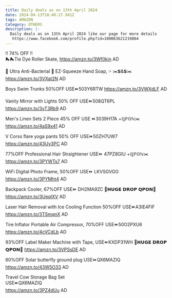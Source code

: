 ```yaml
---
title: Daily deals as on 13th April 2024
date: 2024-04-13T10:40:27.941Z
tags: AMAZON
Category: OTHERS
description: |-
  Daily deals as on 13th April 2024 like our page for more details
   https://www.facebook.com/profile.php?id=100063621219864
---
```

‼️ 74% OFF ‼️\
🛼🛼Tie Dye Roller Skate, 
https://amzn.to/3Wf0kin
AD

💚 Ultra Anti-Bacterial 💚 EZ-Squeeze Hand Soap, 💦
✂️𝗦&𝗦✂️
https://amzn.to/3VXat2N
AD

Boys Swim Trunks
50%OFF
USE⏩503Y6RTW
https://amzn.to/3VWXdLF
AD

Vanity Mirror with Lights
50% OFF
USE⏩508QT6PL
https://amzn.to/3vT3Rb9
AD

Men's Linen Sets 2 Piece
45% OFF
USE ⏩3039H17A +ℚℙ𝕆ℕ✂️
https://amzn.to/4aS9x41
AD

V Corss flare yoga pants
50% OFF
USE⏩50ZH7UW7
https://amzn.to/43Uy3PC
AD

77%OFF
Professional Hair Straightener
USE⏩ 47PZ8GIU +ℚℙ𝕆ℕ✂️
https://amzn.to/3PYWTs7
AD

WiFi Digital Photo Frame, 
50%OFF
USE⏩ LKVSGVGG
https://amzn.to/3PYMht4
AD

Backpack Cooler, 
67%OFF
USE⏩ DH2MA9ZC
💸𝗛𝗨𝗚𝗘 𝗗𝗥𝗢𝗣 𝗤𝗣𝗢𝗡💸
https://amzn.to/3UeqIXV
AD

Laser Hair Removal with Ice Cooling Function 
50%OFF
USE⏩A3IE4FIF
https://amzn.to/3TSmqnX
AD

Tire Inflator Portable Air Compressor, 
70%OFF
USE⏩50O2PXU6
https://amzn.to/4cVCdLb
AD

93%OFF
Label Maker Machine with Tape, 
USE⏩KXDP31WH
💸𝗛𝗨𝗚𝗘 𝗗𝗥𝗢𝗣 𝗤𝗣𝗢𝗡💸
https://amzn.to/3VPSsDE
AD

60%OFF
Solar butterfly ground plug	
USE⏩QX6MAZIQ	
https://amzn.to/43W5O33
AD

Travel Cow Storage Bag Set	
USE⏩QX6MAZIQ	
https://amzn.to/3PZ4dUu
AD